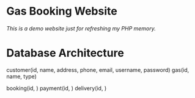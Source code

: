 # Gas Booking Website
###### This is a demo website just for refreshing my PHP memory. 

# Database Architecture
customer(id, name, address, phone, email, username, password)
gas(id, name, type)

booking(id, )
payment(id, )
delivery(id, )
